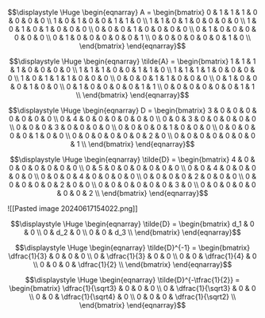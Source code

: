 $$\displaystyle \Huge \begin{eqnarray} 
A = \begin{bmatrix}  
0 & 1 & 1 & 1 & 0 & 0 & 0 & 0 \\ 
1 & 0 & 1 & 0 & 0 & 1 & 1 & 0 \\ 
1 & 1 & 0 & 1 & 0 & 0 & 0 & 0 \\ 
1 & 0 & 1 & 0 & 1 & 0 & 0 & 0 \\ 
0 & 0 & 0 & 1 & 0 & 0 & 0 & 0 \\ 
0 & 1 & 0 & 0 & 0 & 0 & 0 & 0 \\ 
0 & 1 & 0 & 0 & 0 & 0 & 0 & 1 \\ 
0 & 0 & 0 & 0 & 0 & 0 & 1 & 0 \\ 
\end{bmatrix}
\end{eqnarray}$$

$$\displaystyle \Huge \begin{eqnarray} 
\tilde{A} = \begin{bmatrix}  
1 & 1 & 1 & 1 & 0 & 0 & 0 & 0 \\ 
1 & 1 & 1 & 0 & 0 & 1 & 1 & 0 \\ 
1 & 1 & 1 & 1 & 0 & 0 & 0 & 0 \\ 
1 & 0 & 1 & 1 & 1 & 0 & 0 & 0 \\ 
0 & 0 & 0 & 1 & 1 & 0 & 0 & 0 \\ 
0 & 1 & 0 & 0 & 0 & 1 & 0 & 0 \\ 
0 & 1 & 0 & 0 & 0 & 0 & 1 & 1 \\ 
0 & 0 & 0 & 0 & 0 & 0 & 1 & 1 \\ 
\end{bmatrix}
\end{eqnarray}$$


$$\displaystyle \Huge \begin{eqnarray} 
D = \begin{bmatrix}  
3 & 0 & 0 & 0 & 0 & 0 & 0 & 0 \\ 
0 & 4 & 0 & 0 & 0 & 0 & 0 & 0 \\ 
0 & 0 & 3 & 0 & 0 & 0 & 0 & 0 \\ 
0 & 0 & 0 & 3 & 0 & 0 & 0 & 0 \\ 
0 & 0 & 0 & 0 & 1 & 0 & 0 & 0 \\ 
0 & 0 & 0 & 0 & 0 & 1 & 0 & 0 \\ 
0 & 0 & 0 & 0 & 0 & 0 & 2 & 0 \\ 
0 & 0 & 0 & 0 & 0 & 0 & 0 & 1 \\ 
\end{bmatrix}
\end{eqnarray}$$

$$\displaystyle \Huge \begin{eqnarray} 
\tilde{D} = \begin{bmatrix}  
4 & 0 & 0 & 0 & 0 & 0 & 0 & 0 \\ 
0 & 5 & 0 & 0 & 0 & 0 & 0 & 0 \\ 
0 & 0 & 4 & 0 & 0 & 0 & 0 & 0 \\ 
0 & 0 & 0 & 4 & 0 & 0 & 0 & 0 \\ 
0 & 0 & 0 & 0 & 2 & 0 & 0 & 0 \\ 
0 & 0 & 0 & 0 & 0 & 2 & 0 & 0 \\ 
0 & 0 & 0 & 0 & 0 & 0 & 3 & 0 \\ 
0 & 0 & 0 & 0 & 0 & 0 & 0 & 2 \\ 
\end{bmatrix}
\end{eqnarray}$$

![[Pasted image 20240617154022.png]]

$$\displaystyle \Huge \begin{eqnarray} 
\tilde{D} = \begin{bmatrix}  
d_1 & 0 & 0 \\ 
0 & d_2 & 0 \\ 
0 & 0 & d_3 \\ 
\end{bmatrix}
\end{eqnarray}$$


$$\displaystyle \Huge \begin{eqnarray} 
\tilde{D}^{-1} = \begin{bmatrix}  
\dfrac{1}{3} & 0 & 0 & 0 \\
0 & \dfrac{1}{3} & 0 & 0 \\
0 & 0 & \dfrac{1}{4} & 0 \\
0 & 0 & 0 & \dfrac{1}{2} \\
\end{bmatrix}
\end{eqnarray}$$


$$\displaystyle \Huge \begin{eqnarray} 
\tilde{D}^{-\tfrac{1}{2}} = \begin{bmatrix}  
\dfrac{1}{\sqrt3} & 0 & 0 & 0 \\
0 & \dfrac{1}{\sqrt3} & 0 & 0 \\
0 & 0 & \dfrac{1}{\sqrt4} & 0 \\
0 & 0 & 0 & \dfrac{1}{\sqrt2} \\
\end{bmatrix}
\end{eqnarray}$$